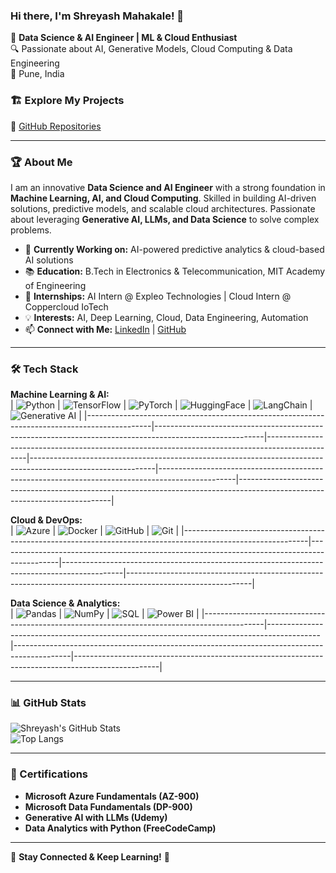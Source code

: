 ### Hi there, I'm Shreyash Mahakale! 👋  

🚀 **Data Science & AI Engineer | ML & Cloud Enthusiast**  
🔍 Passionate about AI, Generative Models, Cloud Computing & Data Engineering  
📍 Pune, India  

### 🏗️ Explore My Projects  
🔗 [GitHub Repositories](https://github.com/shreyash4145)  

---

### 🏆 About Me  
I am an innovative **Data Science and AI Engineer** with a strong foundation in **Machine Learning, AI, and Cloud Computing**. Skilled in building AI-driven solutions, predictive models, and scalable cloud architectures. Passionate about leveraging **Generative AI, LLMs, and Data Science** to solve complex problems.  

- 🔬 **Currently Working on:** AI-powered predictive analytics & cloud-based AI solutions  
- 📚 **Education:** B.Tech in Electronics & Telecommunication, MIT Academy of Engineering  
- 🎯 **Internships:** AI Intern @ Expleo Technologies | Cloud Intern @ Coppercloud IoTech  
- 💡 **Interests:** AI, Deep Learning, Cloud, Data Engineering, Automation  
- 📫 **Connect with Me:** [LinkedIn](https://www.linkedin.com/in/shreyash-mahakale-s291203) | [GitHub](https://github.com/shreyash4145)  

---

### 🛠️ Tech Stack  
**Machine Learning & AI:**  
| ![Python](https://img.shields.io/badge/Python-3776AB?style=flat&logo=python&logoColor=white) | ![TensorFlow](https://img.shields.io/badge/TensorFlow-FF6F00?style=flat&logo=tensorflow&logoColor=white) | ![PyTorch](https://img.shields.io/badge/PyTorch-EE4C2C?style=flat&logo=pytorch&logoColor=white) | ![HuggingFace](https://img.shields.io/badge/HuggingFace-FFD700?style=flat&logo=huggingface&logoColor=black) | ![LangChain](https://img.shields.io/badge/LangChain-ffffff?logo=langchain&logoColor=green) | ![Generative AI](https://img.shields.io/badge/Generative_AI-FF6347?style=flat&logo=artificial-intelligence&logoColor=white) |
|----------------------------------------------------------------------------------------------|---------------------------------------------------------------------------------------------------------|------------------------------------------------------------------------------------------------|-------------------------------------------------------------------------------------------------------------|-------------------------------------------------------------------------------------------------|----------------------------------------------------------------------------------------------------------------------------|


**Cloud & DevOps:**  
| ![Azure](https://img.shields.io/badge/Microsoft_Azure-0078D4?style=flat&logo=microsoftazure&logoColor=white) | ![Docker](https://img.shields.io/badge/Docker-2496ED?style=flat&logo=docker&logoColor=white) | ![GitHub](https://img.shields.io/badge/GitHub-181717?style=flat&logo=github&logoColor=white) | ![Git](https://img.shields.io/badge/Git-F05032?style=flat&logo=git&logoColor=white) |
|-------------------------------------------------------------------------------------------------------------|---------------------------------------------------------------------------------------------|---------------------------------------------------------------------------------------------|-------------------------------------------------------------------------------------------------------------|


**Data Science & Analytics:**  
| ![Pandas](https://img.shields.io/badge/Pandas-150458?style=flat&logo=pandas&logoColor=white) | ![NumPy](https://img.shields.io/badge/Numpy-013243?style=flat&logo=numpy&logoColor=white) | ![SQL](https://img.shields.io/badge/SQL-4479A1?style=flat&logo=postgresql&logoColor=white) | ![Power BI](https://img.shields.io/badge/Power_BI-F2C811?style=flat&logo=powerbi&logoColor=black) |
|---------------------------------------------------------------------------------------------|-------------------------------------------------------------------------------------------|--------------------------------------------------------------------------------------------|---------------------------------------------------------------------------------------------------|

---

### 📊 GitHub Stats  
![Shreyash's GitHub Stats](https://github-readme-stats.vercel.app/api?username=shreyash4145&show_icons=true&theme=dark&hide=prs)  
![Top Langs](https://github-readme-stats.vercel.app/api/top-langs/?username=shreyash4145&layout=compact&theme=dark)  

---

### 🌟 Certifications  
- **Microsoft Azure Fundamentals (AZ-900)**  
- **Microsoft Data Fundamentals (DP-900)**  
- **Generative AI with LLMs (Udemy)**  
- **Data Analytics with Python (FreeCodeCamp)**  

---

🚀 **Stay Connected & Keep Learning!**  🎯
